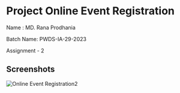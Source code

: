 
# Project Online Event Registration

Name : MD. Rana Prodhania

Batch Name: PWDS-IA-29-2023

Assignment - 2







## Screenshots

![Online Event Registration2](https://github.com/rana-prodhania/events_online_registration/assets/78629825/7c3f8bf8-f6ef-4a02-be18-09612a2b6b29)
